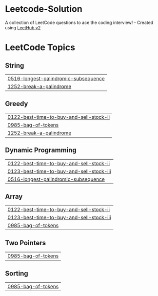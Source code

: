 # Leetcode-Solution
A collection of LeetCode questions to ace the coding interview! - Created using [LeetHub v2](https://github.com/arunbhardwaj/LeetHub-2.0)

<!---LeetCode Topics Start-->
# LeetCode Topics
## String
|  |
| ------- |
| [0516-longest-palindromic-subsequence](https://github.com/sh-harsh-01/Leetcode-Solution/tree/master/0516-longest-palindromic-subsequence) |
| [1252-break-a-palindrome](https://github.com/sh-harsh-01/Leetcode-Solution/tree/master/1252-break-a-palindrome) |
## Greedy
|  |
| ------- |
| [0122-best-time-to-buy-and-sell-stock-ii](https://github.com/sh-harsh-01/Leetcode-Solution/tree/master/0122-best-time-to-buy-and-sell-stock-ii) |
| [0985-bag-of-tokens](https://github.com/sh-harsh-01/Leetcode-Solution/tree/master/0985-bag-of-tokens) |
| [1252-break-a-palindrome](https://github.com/sh-harsh-01/Leetcode-Solution/tree/master/1252-break-a-palindrome) |
## Dynamic Programming
|  |
| ------- |
| [0122-best-time-to-buy-and-sell-stock-ii](https://github.com/sh-harsh-01/Leetcode-Solution/tree/master/0122-best-time-to-buy-and-sell-stock-ii) |
| [0123-best-time-to-buy-and-sell-stock-iii](https://github.com/sh-harsh-01/Leetcode-Solution/tree/master/0123-best-time-to-buy-and-sell-stock-iii) |
| [0516-longest-palindromic-subsequence](https://github.com/sh-harsh-01/Leetcode-Solution/tree/master/0516-longest-palindromic-subsequence) |
## Array
|  |
| ------- |
| [0122-best-time-to-buy-and-sell-stock-ii](https://github.com/sh-harsh-01/Leetcode-Solution/tree/master/0122-best-time-to-buy-and-sell-stock-ii) |
| [0123-best-time-to-buy-and-sell-stock-iii](https://github.com/sh-harsh-01/Leetcode-Solution/tree/master/0123-best-time-to-buy-and-sell-stock-iii) |
| [0985-bag-of-tokens](https://github.com/sh-harsh-01/Leetcode-Solution/tree/master/0985-bag-of-tokens) |
## Two Pointers
|  |
| ------- |
| [0985-bag-of-tokens](https://github.com/sh-harsh-01/Leetcode-Solution/tree/master/0985-bag-of-tokens) |
## Sorting
|  |
| ------- |
| [0985-bag-of-tokens](https://github.com/sh-harsh-01/Leetcode-Solution/tree/master/0985-bag-of-tokens) |
<!---LeetCode Topics End-->
